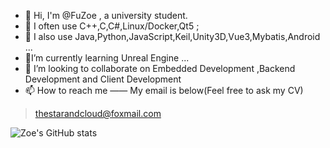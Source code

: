 ﻿- 👋 Hi, I'm @FuZoe , a university student.
- 👀 I often use C++,C,C#,Linux/Docker,Qt5 ;
- 👀 I also use Java,Python,JavaScript,Keil,Unity3D,Vue3,Mybatis,Android ...
- 🌱I’m currently learning Unreal Engine  ...
- 💞️ I’m looking to collaborate on  Embedded Development ,Backend Development and Client Development 
- 📫 How to reach me —— My email is below(Feel free to ask my CV)

>  thestarandcloud@foxmail.com

![Zoe's GitHub stats](https://github-readme-stats.vercel.app/api?username=fuzoe&show_icons=true&theme=tokyonight)
